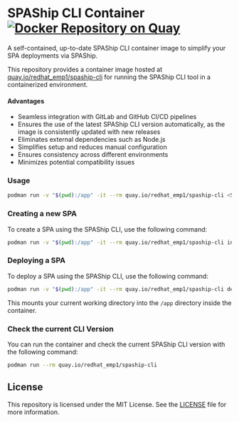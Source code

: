 # SPAShip CLI Container [![Docker Repository on Quay](https://quay.io/repository/redhat_emp1/spaship-cli/status "Docker Repository on Quay")](https://quay.io/repository/redhat_emp1/spaship-cli)

A self-contained, up-to-date SPAShip CLI container image to simplify your SPA deployments via SPAShip.

This repository provides a container image hosted at [quay.io/redhat_emp1/spaship-cli](https://quay.io/redhat_emp1/spaship-cli) for running the SPAShip CLI tool in a containerized environment.

#### Advantages
- Seamless integration with GitLab and GitHub CI/CD pipelines
- Ensures the use of the latest SPAShip CLI version automatically, as the image is consistently updated with new releases
- Eliminates external dependencies such as Node.js
- Simplifies setup and reduces manual configuration
- Ensures consistency across different environments
- Minimizes potential compatibility issues

### Usage
```bash
podman run -v "$(pwd):/app" -it --rm quay.io/redhat_emp1/spaship-cli <SPAShip CLI command-line arguments>
```
### Creating a new SPA
To create a SPA using the SPAShip CLI, use the following command:

```bash
podman run -v "$(pwd):/app" -it --rm quay.io/redhat_emp1/spaship-cli init
```
### Deploying a SPA

To deploy a SPA using the SPAShip CLI, use the following command:

```bash
podman run -v "$(pwd):/app" -it --rm quay.io/redhat_emp1/spaship-cli deploy
```

This mounts your current working directory into the `/app` directory inside the container.

### Check the current CLI Version

You can run the container and check the current SPAShip CLI version with the following command:

```bash
podman run --rm quay.io/redhat_emp1/spaship-cli
```

## License

This repository is licensed under the MIT License. See the [LICENSE](LICENSE) file for more information.
